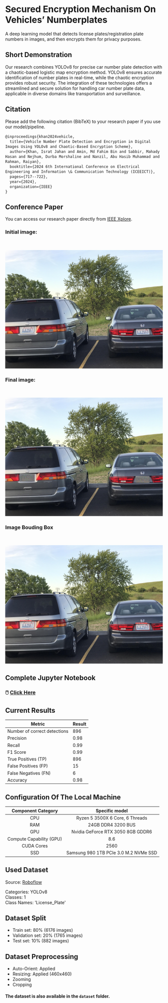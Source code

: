 # Secured Encryption Mechanism On Vehicles’ Numberplates

A deep learning model that detects license plates/registration plate numbers in images, and then encrypts them for privacy purposes.

<!-- Use `jupyter lab --allow-root` in terminal. -->

## Short Demonstration

Our research combines YOLOv8 for precise car number plate detection with a chaotic-based logistic map encryption method. YOLOv8 ensures accurate identification of number plates in real-time, while the chaotic encryption provides robust security. The integration of these technologies offers a streamlined and secure solution for handling car number plate data, applicable in diverse domains like transportation and surveillance.

## Citation

Please add the following citation (BibTeX) to your research paper if you use our model/pipeline.

```
@inproceedings{khan2024vehicle,
  title={Vehicle Number Plate Detection and Encryption in Digital Images Using YOLOv8 and Chaotic-Based Encryption Scheme},
  author={Khan, Israt Jahan and Amin, Md Fahim Bin and Sabbir, Mahady Hasan and Nejhum, Durba Morshaline and Nanzil, Abu Hasib Muhammad and Rahman, Raiyan},
  booktitle={2024 6th International Conference on Electrical Engineering and Information \& Communication Technology (ICEEICT)},
  pages={717--722},
  year={2024},
  organization={IEEE}
}
```

## Conference Paper

You can access our research paper directly from [IEEE Xplore](https://ieeexplore.ieee.org/abstract/document/10534375/).

### Initial image:

<br>

![Initial image](./manually_test/fr61z22ysw5z.jpg)

### Final image:

<br>

![Final image](./encrypted.jpg)

### Image Bouding Box

<br>

![Image Bouding Box](./runs/detect/train22/fr61z22ysw5z.jpg)


## Complete Jupyter Notebook

### 🖱️ [Click Here](./Vehicle_Image_Encryption_Research.ipynb)


## Current Results

| Metric                       | Result |
| ---------------------------- | ------ |
| Number of correct detections | 896    |
| Precision                    | 0.98   |
| Recall                       | 0.99   |
| F1 Score                     | 0.99   |
| True Positives (TP)          | 896    |
| False Positives (FP)         | 15     |
| False Negatives (FN)         | 6      |
| Accuracy                     | 0.98   |

## Configuration Of The Local Machine

|  **Component Category**  |          **Specific model**           |
| :----------------------: | :-----------------------------------: |
|           CPU            |    Ryzen 5 3500X 6 Core, 6 Threads    |
|           RAM            |          24GB DDR4 3200 BUS           |
|           GPU            |   Nvidia GeForce RTX 3050 8GB GDDR6   |
| Compute Capability (GPU) |                  8.6                  |
|        CUDA Cores        |                 2560                  |
|           SSD            | Samsung 980 1TB PCIe 3.0 M.2 NVMe SSD |

## Used Dataset

Source: [Roboflow](https://universe.roboflow.com/augmented-startups/vehicle-registration-plates-trudk/dataset/1?ref=roboflow2huggingface)

Categories: YOLOv8 <br>
Classes: 1 <br>
Class Names: 'License_Plate' <br>

## Dataset Split

- Train set: 80% (6176 images)
- Validation set: 20% (1765 images)
- Test set: 10% (882 images)

## Dataset Preprocessing

- Auto-Orient: Applied
- Resizing: Applied (460x460)
- Zooming
- Cropping

#### The dataset is also available in the `dataset` folder.

